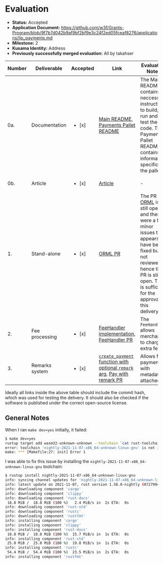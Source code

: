 # Evaluation

- **Status:** Accepted
- **Application Document:** https://github.com/w3f/Grants-Program/blob/9f7b7d042b9af9bf2bf9e3c24f2ed05fceaf8276/applications/lip_payments.md
- **Milestone:** 2
- **Kusama Identity:** Address
- **Previously successfully merged evaluation:** All by takahser

| Number | Deliverable | Accepted | Link | Evaluation Notes |
| ------ | ----------- | -------- | ---- |----------------- |
| 0a. | Documentation |<ul><li>[x] </li></ul> | [Main README](https://github.com/virto-network/virto-node/tree/a4d33b46ea972693a6f0e861525395b5b6933f68), [Payments Pallet README](https://github.com/virto-network/virto-node/blob/a4d33b46ea972693a6f0e861525395b5b6933f68/pallets/payment/README.md) | The Main README contains all neccessary instructions to build, run and test the code. The Payments Pallet README contains information specific to the pallet. |
| 0b. | Article |<ul><li>[x] </li></ul> | [Article](https://github.com/virto-network/website/pull/13) | - |
| 1. | Stand-alone |<ul><li>[x] </li></ul> | [ORML PR](https://github.com/open-web3-stack/open-runtime-module-library/pull/691) | The PR to [ORML](https://github.com/open-web3-stack/open-runtime-module-library) is still open and there were a few minor issues that appears to have been fixed but not reviewed, hence the PR is still open. This is sufficient for the approval of this delivery. |
| 2. | Fee processing |<ul><li>[x] </li></ul> | [FeeHandler implementation](https://github.com/virto-network/virto-node/blob/a4d33b46ea972693a6f0e861525395b5b6933f68/runtime/src/lib.rs#L475-L487), [FeeHandler PR](https://github.com/virto-network/virto-node/pull/161) | The `FeeHandler` allows merchants to charge extra fees. | 
| 3. | Remarks system |<ul><li>[x] </li></ul> | [`create_payment` function with optional `remark` arg](https://github.com/virto-network/virto-node/blob/a4d33b46ea972693a6f0e861525395b5b6933f68/pallets/payment/src/lib.rs#L500), [Pay with remark PR](https://github.com/virto-network/virto-node/pull/163) | Allows for payments with metadata attached. |

Ideally all links inside the above table should include the commit hash,
which was used for testing the delivery. It should also be checked if the software is published under the correct open-source license.

## General Notes

When I ran `make dev=yes` initially, it failed:

```bash
$ make dev=yes
rustup target add wasm32-unknown-unknown --toolchain `cat rust-toolchain`
error: toolchain 'nightly-2021-11-07-x86_64-unknown-linux-gnu' is not installed
make: *** [Makefile:27: init] Error 1
```

I was able to fix this issue by installing the `nightly-2021-11-07-x86_64-unknown-linux-gnu` toolchain:

```bash
$ rustup install nightly-2021-11-07-x86_64-unknown-linux-gnu
info: syncing channel updates for 'nightly-2021-11-07-x86_64-unknown-linux-gnu'
info: latest update on 2021-11-07, rust version 1.58.0-nightly (072799443 2021-11-06)
info: downloading component 'cargo'
info: downloading component 'clippy'
info: downloading component 'rust-docs'
 18.8 MiB /  18.8 MiB (100 %)   2.4 MiB/s in  2s ETA:  0s
info: downloading component 'rust-std'
info: downloading component 'rustc'
info: downloading component 'rustfmt'
info: installing component 'cargo'
info: installing component 'clippy'
info: installing component 'rust-docs'
 18.8 MiB /  18.8 MiB (100 %)  15.7 MiB/s in  1s ETA:  0s
info: installing component 'rust-std'
 25.0 MiB /  25.0 MiB (100 %)  19.8 MiB/s in  1s ETA:  0s
info: installing component 'rustc'
 54.4 MiB /  54.4 MiB (100 %)  23.5 MiB/s in  2s ETA:  0s
info: installing component 'rustfmt'
```

